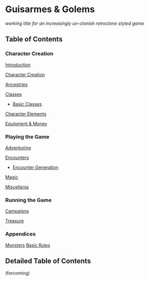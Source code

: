# Guisarmes & Golems

_working title for an increasingly un-clonish retroclone styled game_

## Table of Contents

### Character Creation
[Introduction](01_introduction/README.md)

[Character Creation](02_character_creation/README.md)

[Ancestries](03_ancestries/README.md)

[Classes](04_classes/README.md)
* [Basic Classes](04_classes/classes_basic.md)

[Character Elements](05_character_elements/README.md)

[Equipment & Money](06_equipment_money/README.md)

### Playing the Game

[Adventuring](07_adventuring/README.md)

[Encounters](08_encounters/README.md)
* [Encounter Generation](08_encounters/encounter_generation.md)

[Magic](09_magic_README.md)

[Miscellania](10_misc/README.md)

### Running the Game  
[Campaigns](21_campaigns/README.md)

[Treasure](22_treasure/README.md)

### Appendices  
[Monsters](31_monsters/README.md)
[Basic Rules](basic_README.md)


## Detailed Table of Contents

(forcoming)

